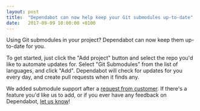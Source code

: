 ```yaml
---
layout: post
title:  "Dependabot can now help keep your Git submodules up-to-date"
date:   2017-09-09 10:00:00 +0100
---
```


Using Git submodules in your project? Dependabot can now keep them up-to-date
for you.

To get started, just click the "Add project" button and select the repo
you'd like to automate updates for. Select "Git Submodules" from the list of
languages, and click "Add". Dependabot will check for updates for you
every day, and create pull requests when it finds any.

We added submodule support after a [request from customer][feedback-request].
If there's a feature you'd like us to add, or if you ever have any feedback on
Dependabot, [let us know][feedback-link]!

[feedback-request]: https://github.com/dependabot/feedback/issues/4
[feedback-link]: https://github.com/dependabot/feedback
